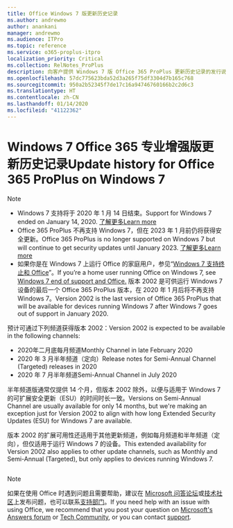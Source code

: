 ```yaml
---
title: Office Windows 7 版更新历史记录
ms.author: andrewmo
author: anankani
manager: andrewmo
ms.audience: ITPro
ms.topic: reference
ms.service: o365-proplus-itpro
localization_priority: Critical
ms.collection: RelNotes_ProPlus
description: 向客户提供 Windows 7 版 Office 365 ProPlus 更新历史记录的发行说明
ms.openlocfilehash: 57dc775623bda52d3a265f75df3304d7b165c768
ms.sourcegitcommit: 950a2b52345f7de17c16a94746760166b2c2d6c3
ms.translationtype: HT
ms.contentlocale: zh-CN
ms.lasthandoff: 01/14/2020
ms.locfileid: "41122362"
---
```

# <a name="update-history-for-office-365-proplus-on-windows-7"></a><span data-ttu-id="d8566-103">Windows 7 Office 365 专业增强版更新历史记录</span><span class="sxs-lookup"><span data-stu-id="d8566-103">Update history for Office 365 ProPlus on Windows 7</span></span> 

 > [!NOTE]
>
>- <span data-ttu-id="d8566-104">Windows 7 支持将于 2020 年 1 月 14 日结束。</span><span class="sxs-lookup"><span data-stu-id="d8566-104">Support for Windows 7 ended on January 14, 2020.</span></span> [<span data-ttu-id="d8566-105">了解更多</span><span class="sxs-lookup"><span data-stu-id="d8566-105">Learn more</span></span>](https://www.microsoft.com/microsoft-365/windows/end-of-windows-7-support?rtc=1)
>- <span data-ttu-id="d8566-106">Office 365 ProPlus 不再支持 Windows 7，但在 2023 年 1 月前仍将获得安全更新。</span><span class="sxs-lookup"><span data-stu-id="d8566-106">Office 365 ProPlus is no longer supported on Windows 7 but will continue to get security updates until January 2023.</span></span> [<span data-ttu-id="d8566-107">了解更多</span><span class="sxs-lookup"><span data-stu-id="d8566-107">Learn more</span></span>](https://docs.microsoft.com/DeployOffice/windows-7-support)
>- <span data-ttu-id="d8566-108">如果你是在 Windows 7 上运行 Office 的家庭用户，参见“[Windows 7 支持终止和 Office](https://support.office.com/en-us/article/windows-7-end-of-support-and-office-78f20fab-b57b-44d7-8368-06a8493f3cb9?ui=en-US&rs=en-US&ad=US)”。</span><span class="sxs-lookup"><span data-stu-id="d8566-108">If you’re a home user running Office on Windows 7, see [Windows 7 end of support and Office.](https://support.office.com/en-us/article/windows-7-end-of-support-and-office-78f20fab-b57b-44d7-8368-06a8493f3cb9?ui=en-US&rs=en-US&ad=US)</span></span>
<span data-ttu-id="d8566-109">版本 2002 是可供运行 Windows 7 设备的最后一个 Office 365 ProPlus 版本，在 2020 年 1 月后将不再支持 Windows 7。</span><span class="sxs-lookup"><span data-stu-id="d8566-109">Version 2002 is the last version of Office 365 ProPlus that will be available for devices running Windows 7 after Windows 7 goes out of support in January 2020.</span></span>  

<span data-ttu-id="d8566-110">预计可通过下列频道获得版本 2002：</span><span class="sxs-lookup"><span data-stu-id="d8566-110">Version 2002 is expected to be available in the following channels:</span></span>
- <span data-ttu-id="d8566-111">2020年二月底每月频道</span><span class="sxs-lookup"><span data-stu-id="d8566-111">Monthly Channel in late February 2020</span></span>
- <span data-ttu-id="d8566-112">2020 年 3 月半年频道（定向）</span><span class="sxs-lookup"><span data-stu-id="d8566-112">Release notes for Semi-Annual Channel (Targeted) releases in 2020</span></span>
- <span data-ttu-id="d8566-113">2020 年 7 月半年频道</span><span class="sxs-lookup"><span data-stu-id="d8566-113">Semi-Annual Channel in July 2020</span></span>

<span data-ttu-id="d8566-114">半年频道版通常仅提供 14 个月，但版本 2002 除外，以便与适用于 Windows 7 的可扩展安全更新（ESU）的时间时长一致。</span><span class="sxs-lookup"><span data-stu-id="d8566-114">Versions on Semi-Annual Channel are usually available for only 14 months, but we're making an exception just for Version 2002 to align with how long Extended Security Updates (ESU) for Windows 7 are available.</span></span>

<span data-ttu-id="d8566-115">版本 2002 的扩展可用性还适用于其他更新频道，例如每月频道和半年频道（定向），但仅适用于运行 Windows 7 的设备。</span><span class="sxs-lookup"><span data-stu-id="d8566-115">This extended availability for Version 2002 also applies to other update channels, such as Monthly and Semi-Annual (Targeted), but only applies to devices running Windows 7.</span></span>

##

> [!NOTE]
> <span data-ttu-id="d8566-116">如果在使用 Office 时遇到问题且需要帮助，建议在 [Microsoft 问答论坛](https://answers.microsoft.com/)或[技术社区](https://techcommunity.microsoft.com/)上发布问题，也可以联系[支持部门](https://support.microsoft.com/contactus)。</span><span class="sxs-lookup"><span data-stu-id="d8566-116">If you need help with an issue with using Office, we recommend that you post your question on [Microsoft's Answers forum](https://answers.microsoft.com/) or [Tech Community](https://techcommunity.microsoft.com/), or you can contact [support](https://support.microsoft.com/contactus).</span></span>
